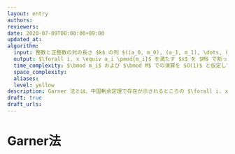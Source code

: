```yaml
---
layout: entry
authors:
reviewers:
date: 2020-07-09T00:00:00+09:00
updated_at:
algorithm:
  input: 整数と正整数の対の長さ $k$ の列 $((a_0, m_0), (a_1, m_1), \dots, (a _ {k-1}, m _ {k-1}))$ および正整数 $M$
  output: $\forall i. x \equiv a_i \pmod{m_i}$ を満たす $x$ を $M$ で割った余り $x \bmod M$
  time_complexity: $\bmod m_i$ および $\bmod M$ での演算を $O(1)$ と仮定して $O(k^2)$
  space_complexity:
  aliases:
  level: yellow
description: Garner 法とは、中国剰余定理で存在が示されるところの $\forall i. x \equiv a_i \pmod{m_i}$ を満たす整数 $x$ について、それを別の $M$ で割った余り $x \bmod M$ を求めるアルゴリズムである。計算の過程で現われる整数の大きさが $m_i$ や $M$ の $2$ 乗程度で抑えられることを特徴とする。
draft: true
draft_urls:
---
```


# Garner法
